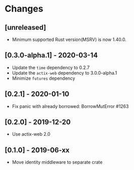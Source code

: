 # Changes

## [unreleased]

* Minimum supported Rust version(MSRV) is now 1.40.0.

## [0.3.0-alpha.1] - 2020-03-14

* Update the `time` dependency to 0.2.7
* Update the `actix-web` dependency to 3.0.0-alpha.1
* Minimize `futures` dependency

## [0.2.1] - 2020-01-10

* Fix panic with already borrowed: BorrowMutError #1263

## [0.2.0] - 2019-12-20

* Use actix-web 2.0

## [0.1.0] - 2019-06-xx

* Move identity middleware to separate crate
